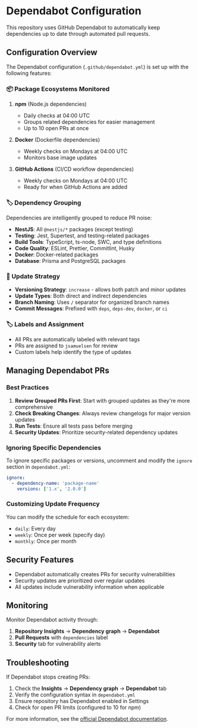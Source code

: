 # Dependabot Configuration

This repository uses GitHub Dependabot to automatically keep dependencies up to date through automated pull requests.

## Configuration Overview

The Dependabot configuration (`.github/dependabot.yml`) is set up with the following features:

### 📦 Package Ecosystems Monitored

1. **npm** (Node.js dependencies)
   - Daily checks at 04:00 UTC
   - Groups related dependencies for easier management
   - Up to 10 open PRs at once

2. **Docker** (Dockerfile dependencies)
   - Weekly checks on Mondays at 04:00 UTC
   - Monitors base image updates

3. **GitHub Actions** (CI/CD workflow dependencies)
   - Weekly checks on Mondays at 04:00 UTC
   - Ready for when GitHub Actions are added

### 🏷️ Dependency Grouping

Dependencies are intelligently grouped to reduce PR noise:

- **NestJS**: All `@nestjs/*` packages (except testing)
- **Testing**: Jest, Supertest, and testing-related packages
- **Build Tools**: TypeScript, ts-node, SWC, and type definitions
- **Code Quality**: ESLint, Prettier, Commitlint, Husky
- **Docker**: Docker-related packages
- **Database**: Prisma and PostgreSQL packages

### 🔄 Update Strategy

- **Versioning Strategy**: `increase` - allows both patch and minor updates
- **Update Types**: Both direct and indirect dependencies
- **Branch Naming**: Uses `/` separator for organized branch names
- **Commit Messages**: Prefixed with `deps`, `deps-dev`, `docker`, or `ci`

### 🏷️ Labels and Assignment

- All PRs are automatically labeled with relevant tags
- PRs are assigned to `jsamuelsen` for review
- Custom labels help identify the type of updates

## Managing Dependabot PRs

### Best Practices

1. **Review Grouped PRs First**: Start with grouped updates as they're more comprehensive
2. **Check Breaking Changes**: Always review changelogs for major version updates
3. **Run Tests**: Ensure all tests pass before merging
4. **Security Updates**: Prioritize security-related dependency updates

### Ignoring Specific Dependencies

To ignore specific packages or versions, uncomment and modify the `ignore` section in `dependabot.yml`:

```yaml
ignore:
  - dependency-name: 'package-name'
    versions: ['1.x', '2.0.0']
```

### Customizing Update Frequency

You can modify the schedule for each ecosystem:

- `daily`: Every day
- `weekly`: Once per week (specify day)
- `monthly`: Once per month

## Security Features

- Dependabot automatically creates PRs for security vulnerabilities
- Security updates are prioritized over regular updates
- All updates include vulnerability information when applicable

## Monitoring

Monitor Dependabot activity through:

1. **Repository Insights** → **Dependency graph** → **Dependabot**
2. **Pull Requests** with `dependencies` label
3. **Security** tab for vulnerability alerts

## Troubleshooting

If Dependabot stops creating PRs:

1. Check the **Insights** → **Dependency graph** → **Dependabot** tab
2. Verify the configuration syntax in `dependabot.yml`
3. Ensure repository has Dependabot enabled in Settings
4. Check for open PR limits (configured to 10 for npm)

For more information, see the [official Dependabot documentation](https://docs.github.com/en/code-security/dependabot).

